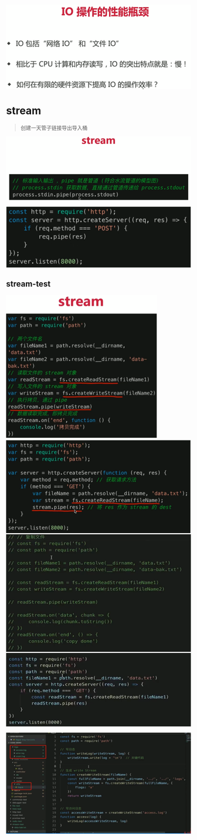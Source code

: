 <img src="media/image-20220110152101253.png" alt="image-20220110152101253" style="zoom:67%;" /> 

# stream

> 创建一天管子链接导出导入桶

![image-20220110152339039](media/image-20220110152339039.png) 

<img src="media/image-20220110152515450.png" alt="image-20220110152515450" style="zoom:67%;" /> 

## stream-test

<img src="media/image-20220110153556578.png" alt="image-20220110153556578" style="zoom:67%;" />  

<img src="media/image-20220110153718634.png" alt="image-20220110153718634" style="zoom:67%;" /> 

<img src="media/image-20220110155538260.png" alt="image-20220110155538260" style="zoom:67%;" /> 

<img src="media/image-20220110155810976.png" alt="image-20220110155810976" style="zoom:67%;" /> 









![image-20220110170321072](media/image-20220110170321072.png)
